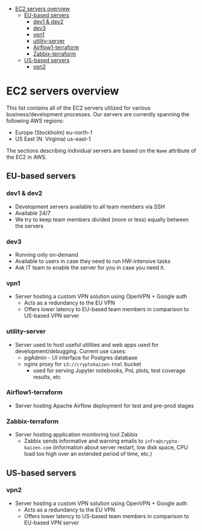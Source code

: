 

<!-- toc -->

- [EC2 servers overview](#ec2-servers-overview)
  * [EU-based servers](#eu-based-servers)
    + [dev1 & dev2](#dev1--dev2)
    + [dev3](#dev3)
    + [vpn1](#vpn1)
    + [utility-server](#utility-server)
    + [Airflow1-terraform](#airflow1-terraform)
    + [Zabbix-terraform](#zabbix-terraform)
  * [US-based servers](#us-based-servers)
    + [vpn2](#vpn2)

<!-- tocstop -->

# EC2 servers overview

This list contains all of the EC2 servers utilized for various
business/development processes. Our servers are currently spanning the following
AWS regions:

- Europe (Stockholm) eu-north-1
- US East (N. Virginia) us-east-1

The sections describing individual servers are based on the `Name` attribute of
the EC2 in AWS.

## EU-based servers

### dev1 & dev2

- Development servers available to all team members via SSH
- Available 24/7
- We try to keep team members divided (more or less) equally between the servers

### dev3

- Running only on-demand
- Available to users in case they need to run HW-intensive tasks
- Ask IT team to enable the server for you in case you need it.

### vpn1

- Server hosting a custom VPN solution using OpenVPN + Google auth
  - Acts as a redundancy to the EU VPN
  - Offers lower latency to EU-based team members in comparison to US-based VPN
    server

### utility-server

- Server used to host useful utilities and web apps used for
  development/debugging. Current use cases:
  - pgAdmin - UI interface for Postgres database
  - nginx proxy for `s3://cryptokaizen-html` bucket
    - used for serving Jupyter notebooks, PnL plots, test coverage results, etc

### Airflow1-terraform

- Server hosting Apache Airflow deployment for test and pre-prod stages

### Zabbix-terraform

- Server hosting application monitoring tool Zabbix
  - Zabbix sends informative and warning emails to `infra@crypto-kaizen.com`
    (information about server restart, low disk space, CPU load too high over an
    extended period of time, etc.)

## US-based servers

### vpn2

- Server hosting a custom VPN solution using OpenVPN + Google auth
  - Acts as a redundancy to the EU VPN
  - Offers lower latency to US-based team members in comparison to EU-based VPN
    server
